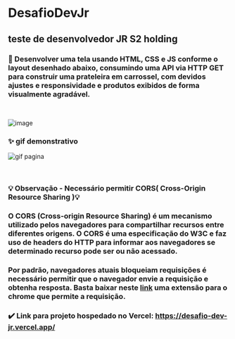 # DesafioDevJr
## teste de desenvolvedor JR S2 holding

### 📝 Desenvolver uma tela usando HTML, CSS e JS conforme o layout desenhado abaixo, consumindo uma API via HTTP GET para construir uma prateleira em carrossel, com devidos ajustes e responsividade e produtos exibidos de forma visualmente agradável.
<br>

![image](https://user-images.githubusercontent.com/19825224/183706519-f0829cf1-d7b4-4fbc-94d2-932865483644.png)

### ✨ gif demonstrativo 

![gif pagina](https://cdn.loom.com/sessions/thumbnails/ae8e50e4bc3e43b0a7b21419f5b3c0b9-with-play.gif)

<br>

### 💡 Observação - Necessário permitir CORS( Cross-Origin Resource Sharing )💡
### O CORS (Cross-origin Resource Sharing) é um mecanismo utilizado pelos navegadores para compartilhar recursos entre diferentes origens. O CORS é uma especificação do W3C e faz uso de headers do HTTP para informar aos navegadores se determinado recurso pode ser ou não acessado.

### Por padrão, navegadores atuais bloqueiam requisições é necessário permitir que o navegador envie a requisição e obtenha resposta. Basta baixar neste <a href ="https://chrome.google.com/webstore/detail/allow-cors-access-control/lhobafahddgcelffkeicbaginigeejlf">link<a> uma extensão para o chrome que permite a requisição.
  
  ### ✔️ Link para projeto hospedado no Vercel: https://desafio-dev-jr.vercel.app/
